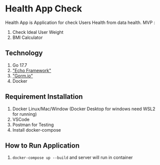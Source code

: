 # Health App Check

Health App is Application for check Users Health from data health.
MVP :
1. Check Ideal User Weight
2. BMI Calculator

## Technology
1. Go 17.7
2. ["Echo Framework"](https://echo.labstack.com/guide/)  
3. ["Gorm.io"](https://gorm.io/docs/)
4. Docker

## Requirement Installation
1. Docker Linux/Mac/Window (Docker Desktop for windows need WSL2 for running)
2. VSCode
3. Postman for Testing
4. Install docker-compose

## How to Run Application

1. `docker-compose up --build` and server will run in container
